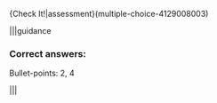 {Check It!|assessment}(multiple-choice-4129008003)


|||guidance
### Correct answers:

Bullet-points: 2, 4

|||

